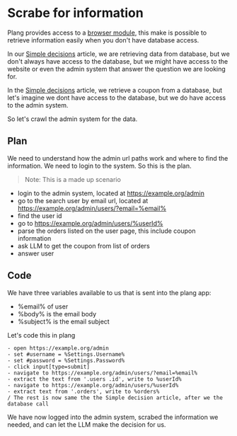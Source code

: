 # Scrabe for information

Plang provides access to a [browser module](https://github.com/PLangHQ/plang/blob/main/Documentation/modules/PLang.Modules.WebCrawlerModule.md), this make is possible to retrieve information easily when you don't have database access.

In our [Simple decisions](https://github.com/PLangHQ/plang/blob/main/Documentation/blogs/TheSimpleDecisions.md) article, we are retrieving data from database, but we don't always have access to the database, but we might have access to the website or even the admin system that answer the question we are looking for.

In the [Simple decisions](https://github.com/PLangHQ/plang/blob/main/Documentation/blogs/TheSimpleDecisions.md) article, we retrieve a coupon from a database, but let's imagine we dont have access to the database, but we do have access to the admin system.

So let's crawl the admin system for the data.

## Plan

We need to understand how the admin url paths work and where to find the information. We need to login to the system. So this is the plan.

> Note: This is a made up scenario

- login to the admin system, located at https://example.org/admin
- go to the search user by email url, located at https://example.org/admin/users/?email=%email%
- find the user id 
- go to https://example.org/admin/users/%userId%
- parse the orders listed on the user page, this include coupon information
- ask LLM to get the coupon from list of orders
- answer user

## Code

We have three variables available to us that is sent into the plang app:
- %email% of user
- %body% is the email body
- %subject% is the email subject

Let's code this in plang

```plang
- open https://example.org/admin
- set #username = %Settings.Username%
- set #password = %Settings.Password%
- click input[type=submit]
- navigate to https://example.org/admin/users/?email=%email%
- extract the text from '.users .id', write to %userId%
- navigate to https://example.org/admin/users/%userId%
- extract text from '.orders', write to %orders%
/ The rest is now same the the Simple decision article, after we the database call
```

We have now logged into the admin system, scrabed the information we needed, and can let the LLM make the decision for us.



